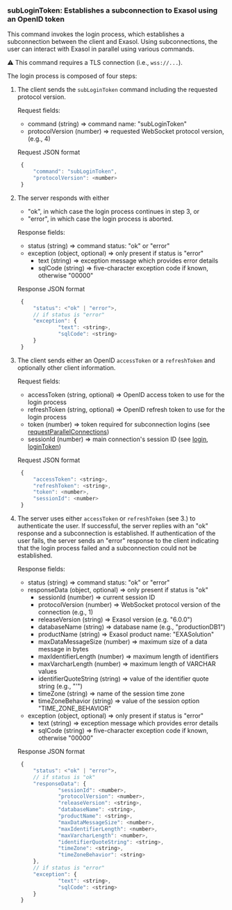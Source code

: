 ### subLoginToken: Establishes a subconnection to Exasol using an OpenID token

This command invokes the login process, which establishes a
subconnection between the client and Exasol. Using subconnections,
the user can interact with Exasol in parallel using various commands.

:warning: This command requires a TLS connection (i.e., `wss://...`).

The login process is composed of four steps:

1. The client sends the `subLoginToken` command including the requested protocol
   version.
   
   Request fields:
     * command (string) => command name: "subLoginToken"
     * protocolVersion (number) => requested WebSocket protocol version, (e.g., 4)
   
   Request JSON format
   ```javascript
    {
        "command": "subLoginToken",
        "protocolVersion": <number>
    }
   ```


2. The server responds with either
     * "ok", in which case the login process continues in step 3, or
     * "error", in which case the login process is aborted.

   Response fields:
     * status (string) => command status: "ok" or "error"
     * exception (object, optional) => only present if status is "error"
       * text (string) => exception message which provides error details
       * sqlCode (string) => five-character exception code if known, otherwise "00000"
   
   Response JSON format
   ```javascript
    {
        "status": <"ok" | "error">,
        // if status is "error"
        "exception": {
                "text": <string>,
                "sqlCode": <string>
        }
    }
   ```
   

3. The client sends either an OpenID `accessToken` or a `refreshToken` and optionally other client information.

   Request fields:
     * accessToken (string, optional) => OpenID access token to use for the login process
     * refreshToken (string, optional) => OpenID refresh token to use for the login process
     * token (number) => token required for subconnection logins (see [requestParallelConnections](requestParallelConnectionsV4.md))
     * sessionId (number) => main connection's session ID (see [login](loginV3.md), [loginToken](loginTokenV3.md))
   
   Request JSON format
   ```javascript
    {
        "accessToken": <string>,
        "refreshToken": <string>,
        "token": <number>,
        "sessionId": <number>
    }
   ```
   
4. The server uses either `accessToken` or `refreshToken` (see 3.) to authenticate the
   user. If successful, the server replies with an
   "ok" response and a subconnection is established. If authentication of
   the user fails, the server sends an "error" response to the client
   indicating that the login process failed and a subconnection could not
   be established.
   
   Response fields:
     * status (string) => command status: "ok" or "error"
     * responseData (object, optional) => only present if status is "ok"
       * sessionId (number) => current session ID
       * protocolVersion (number) => WebSocket protocol version of the connection (e.g., 1)
       * releaseVersion (string) => Exasol version (e.g. "6.0.0")
       * databaseName (string) => database name (e.g., "productionDB1")
       * productName (string) => Exasol product name: "EXASolution"
       * maxDataMessageSize (number) => maximum size of a data message in bytes
       * maxIdentifierLength (number) => maximum length of identifiers
       * maxVarcharLength (number) =>  maximum length of VARCHAR values
       * identifierQuoteString (string) => value of the identifier quote string (e.g., "'")
       * timeZone (string) => name of the session time zone
       * timeZoneBehavior (string) => value of the session option "TIME_ZONE_BEHAVIOR"
     * exception (object, optional) =>  only present if status is "error"
       * text (string) => exception message which provides error details
       * sqlCode (string) => five-character exception code if known, otherwise "00000"
   
   Response JSON format
   ```javascript
    {
        "status": <"ok" | "error">,
        // if status is "ok"
        "responseData": {
                "sessionId": <number>,
                "protocolVersion": <number>,
                "releaseVersion": <string>,
                "databaseName": <string>,
                "productName": <string>,
                "maxDataMessageSize": <number>,
                "maxIdentifierLength": <number>,
                "maxVarcharLength": <number>,
                "identifierQuoteString": <string>,
                "timeZone": <string>,
                "timeZoneBehavior": <string>
        },
        // if status is "error"
        "exception": {
                "text": <string>,
                "sqlCode": <string>
        }
    }
   ```
